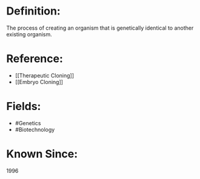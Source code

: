 

# Definition:
The process of creating an organism that is genetically identical to another existing organism.

# Reference:
- [[Therapeutic Cloning]]
- [[Embryo Cloning]]

# Fields: 
- #Genetics
- #Biotechnology

# Known Since:
1996

